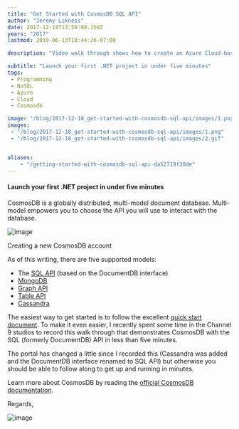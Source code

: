 ```yaml
---
title: "Get Started with CosmosDB SQL API"
author: "Jeremy Likness"
date: 2017-12-18T13:58:08.158Z
years: "2017"
lastmod: 2019-06-13T10:44:26-07:00

description: "Video walk through shows how to create an Azure Cloud-based NoSQL database with CosmosDB and connect from a .NET application using the SQL API in under 5 minutes."

subtitle: "Launch your first .NET project in under five minutes"
tags:
 - Programming 
 - NoSQL 
 - Azure 
 - Cloud 
 - Cosmosdb 

image: "/blog/2017-12-18_get-started-with-cosmosdb-sql-api/images/1.png" 
images:
 - "/blog/2017-12-18_get-started-with-cosmosdb-sql-api/images/1.png" 
 - "/blog/2017-12-18_get-started-with-cosmosdb-sql-api/images/2.gif" 


aliases:
    - "/getting-started-with-cosmosdb-sql-api-da52719f30de"
---
```


#### Launch your first .NET project in under five minutes

CosmosDB is a globally distributed, multi-model document database. Multi-model empowers you to choose the API you will use to interact with the database.




![image](/blog/2017-12-18_get-started-with-cosmosdb-sql-api/images/1.png)

Creating a new CosmosDB account



As of this writing, there are five supported models:

*   The [SQL API](https://jlik.me/cb5) (based on the DocumentDB interface)
*   [MongoDB](https://jlik.me/cb6)
*   [Graph API](https://jlik.me/cb7)
*   [Table API](https://jlik.me/cb8)
*   [Cassandra](https://jlik.me/cb9)

The easiest way to get started is to follow the excellent [quick start document](https://jlik.me/cca). To make it even easier, I recently spent some time in the Channel 9 studios to record this walk through that demonstrates CosmosDB with the SQL (formerly DocumentDB) API in less than five minutes.






The portal has changed a little since I recorded this (Cassandra was added and the DocumentDB interface renamed to SQL API) but otherwise you should be able to follow along to get up and running in minutes.

Learn more about CosmosDB by reading the [official CosmosDB documentation](https://jlik.me/ccb).

Regards,




![image](/blog/2017-12-18_get-started-with-cosmosdb-sql-api/images/2.gif)
